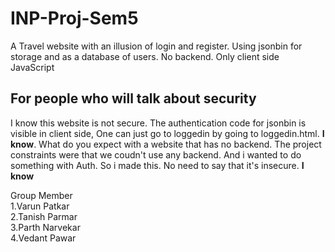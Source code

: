 # INP-Proj-Sem5

A Travel website with an illusion of login and register. Using jsonbin for storage and as a database of users. No backend. Only client side JavaScript

## For people who will talk about security

I know this website is not secure. The authentication code for jsonbin is visible in client side, One can just go to loggedin by going to loggedin.html. **I know**. What do you expect with a website that has no backend. The project constraints were that we coudn't use any backend. And i wanted to do something with Auth. So i made this. No need to say that it's insecure. **I know**

Group Member<br>
1.Varun Patkar<br>
2.Tanish Parmar<br>
3.Parth Narvekar<br>
4.Vedant Pawar<br>
